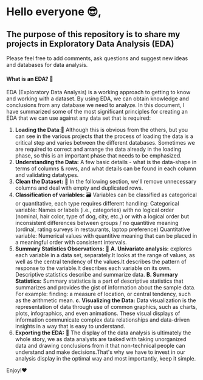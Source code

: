 # Hello everyone 😎,
## The purpose of this repository is to share my projects in Exploratory Data Analysis (EDA)
Please feel free to add comments, ask questions and suggest new ideas and databases for data analysis.


#### What is an EDA? 🚀
EDA (Exploratory Data Analysis) is a working approach to getting to know and working with a dataset. By using EDA, we can obtain knowledge and conclusions from any database we need to analyze. In this document, I have summarized some of the most significant principles for creating an EDA that we can use against any data set that is required:

1. **Loading the Data**:🧲
   Although this is obvious from the others, but you can see in the various projects that the process of loading the data is a critical step and varies between the different databases.
   Sometimes we are required to correct and arrange the data already in the loading phase, so this is an important phase that needs to be emphasized.
2. **Understanding the Data:** A few basic details - what is the data-shape in terms of columns & rows, and what details can be found in each column and 
   validating datatypes.
3. **Clean the Dataset:** 🔎 In the following section, we'll remove unnecessary columns and deal with empty and duplicated rows.
4. **Classification of variables:** 🗃️
    Variables can be classified as categorical or quantitative, each type requires different handling: Categorical variable: Names or labels (i.e., categories) with no logical order (nominal, hair color, type of dog, city, etc.,) or with a logical order but inconsistent differences between groups / no quantitive meaning (ordinal, rating surveys in restaurants, laptop preference) Quantitative variable: Numerical values with quantitive meaning that can be placed in a meaningful order with consistent intervals.
5. **Summary Statistics Observations:** 🧮
**A. Univariate analysis:** explores each variable in a data set, separately.It looks at the range of values, as well as the central tendency of the values.It describes the pattern of response to the variable.It describes each variable on its own. Descriptive statistics describe and summarize data.
**B. Summary Statistics:**  Summary statistics is a part of descriptive statistics that summarizes and provides the gist of information about the sample data. For example: finding: a measure of location, or central tendency, such as the arithmetic mean.
**c. Visualizing the Data:** Data visualization is the representation of data through use of common graphics, such as charts, plots, infographics, and even animations. These visual displays of information communicate complex data relationships and data-driven insights in a way that is easy to understand.
6. **Exporting the EDA:** 💎 The display of the data analysis is ultimately the whole story, we as data analysts are tasked with taking unorganized data and drawing conclusions from it that non-technical people can understand and make decisions.That's why we have to invest in our analysis display in the optimal way and most importantly, keep it simple.

Enjoy!❤️


